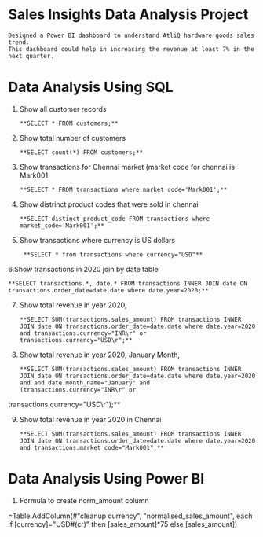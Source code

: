 # Sales Insights Data Analysis Project
    Designed a Power BI dashboard to understand AtliQ hardware goods sales trend.
    This dashboard could help in increasing the revenue at least 7% in the next quarter.
    
# Data Analysis Using SQL
1. Show all customer records

       **SELECT * FROM customers;**

2. Show total number of customers

       **SELECT count(*) FROM customers;**

3. Show transactions for Chennai market (market code for chennai is Mark001

       **SELECT * FROM transactions where market_code='Mark001';**

4. Show distrinct product codes that were sold in chennai

       **SELECT distinct product_code FROM transactions where market_code='Mark001';**

5. Show transactions where currency is US dollars

        **SELECT * from transactions where currency="USD"**

 6.Show transactions in 2020 join by date table

    **SELECT transactions.*, date.* FROM transactions INNER JOIN date ON transactions.order_date=date.date where date.year=2020;**
    
7. Show total revenue in year 2020,

       **SELECT SUM(transactions.sales_amount) FROM transactions INNER JOIN date ON transactions.order_date=date.date where date.year=2020 and transactions.currency="INR\r" or transactions.currency="USD\r";**

8. Show total revenue in year 2020, January Month,

       **SELECT SUM(transactions.sales_amount) FROM transactions INNER JOIN date ON transactions.order_date=date.date where date.year=2020 and and date.month_name="January" and (transactions.currency="INR\r" or       
  transactions.currency="USD\r");**

9. Show total revenue in year 2020 in Chennai

       **SELECT SUM(transactions.sales_amount) FROM transactions INNER JOIN date ON transactions.order_date=date.date where date.year=2020 and transactions.market_code="Mark001";**

# Data Analysis Using Power BI
1. Formula to create norm_amount column
   
  =Table.AddColumn(#"cleanup currency", "normalised_sales_amount", each if [currency]="USD#(cr)" then [sales_amount]*75 else [sales_amount])

